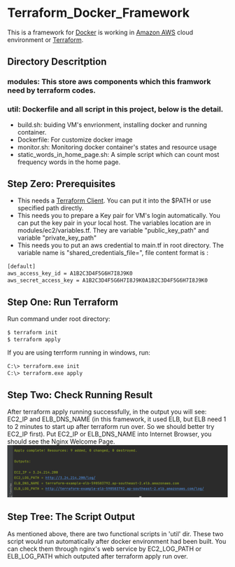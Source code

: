 # Terraform_Docker_Framework
This is a framework for [Docker](https://www.docker.com/) is working in [Amazon AWS](https://aws.amazon.com/) cloud environment or [Terraform](https://www.terraform.io/). 

## Directory Descritption
### modules: This store aws components which this framwork need by terraform codes. 
### util: Dockerfile and all script in this project, below is the detail.
- build.sh: buiding VM's envrionment, installing docker and running container.
- Dockerfile: For customize docker image
- monitor.sh: Monitoring docker container's states and resource usage
- static_words_in_home_page.sh: A simple script which can count most frequency words in the home page.

## Step Zero: Prerequisites

- This needs a [Terraform Client](https://www.terraform.io/downloads.html). You can put it into the $PATH or use specified path directly.
- This needs you to prepare a Key pair for VM's login automatically. You can put the key pair in your local host. The variables location are in modules/ec2/variables.tf. They are variable "public_key_path" and variable "private_key_path" 
- This needs you to put an aws credential to main.tf in root directory. The variable name is "shared_credentials_file=", file content format is :
```
[default]
aws_access_key_id = A1B2C3D4F5G6H7I8J9K0
aws_secret_access_key = A1B2C3D4F5G6H7I8J9K0A1B2C3D4F5G6H7I8J9K0
```

## Step One: Run Terraform
Run command under root directory:
```
$ terraform init
$ terraform apply
```
If you are using terrform running in windows, run:
```
C:\> terraform.exe init
C:\> terraform.exe apply
```
## Step Two: Check Running Result
After terraform apply running successfully, in the output you will see: EC2_IP and ELB_DNS_NAME (in this framework, it used ELB, but ELB need 1 to 2 minutes to start up after terraform run over. So we should better try EC2_IP first). Put EC2_IP or ELB_DNS_NAME into Internet Browser, you should see the Nginx Welcome Page.
![Kiku](screenshot/terraform_output.png)

##  Step Tree: The Script Output
As mentioned above, there are two functional scripts in 'util' dir. These two script would run automatically after docker environment had been built. You can check them through nginx's web service by EC2_LOG_PATH or ELB_LOG_PATH which outputed after terraform apply run over.
